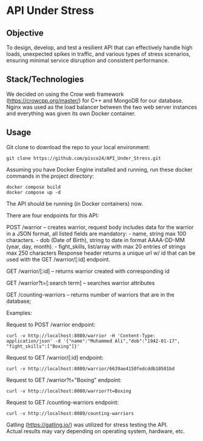 # API Under Stress

## Objective

To design, develop, and test a resilient API that can effectively handle high loads,
unexpected spikes in traffic, and various types of stress scenarios, ensuring minimal
service disruption and consistent performance.

## Stack/Technologies

We decided on using the Crow web framework (https://crowcpp.org/master/) for C++ and MongoDB for our database.  
Nginx was used as the load balancer between the two web server instances and everything was given its own Docker
container.

## Usage

Git clone to download the repo to your local environment:
```
git clone https://github.com/pisco24/API_Under_Stress.git
```

Assuming you have Docker Engine installed and running, run these docker commands in the project directory:
```
docker compose build
docker compose up -d
```

The API should be running (in Docker containers) now.

There are four endpoints for this API:

POST /warrior – creates warrior, request body includes data for the warrior in a JSON format, all listed fields are mandatory:
    - name, string max 100 characters.
    - dob (Date of Birth), string to date in format AAAA-DD-MM (year, day, month).
    - fight_skills, list/array with max 20 entries of strings max 250 characters
Response header returns a unique url w/ id that can be used with the GET /warrior/[:id] endpoint. 

GET /warrior/[:id] – returns warrior created with corresponding id

GET /warrior?t=[:search term] – searches warrior attributes

GET /counting-warriors – returns number of warriors that are in the database;


Examples:

Request to POST /warrior endpoint:
```
curl -v http://localhost:8080/warrior -H 'Content-Type: application/json' -d '{"name":"Muhammed Ali","dob":"1942-01-17", "fight_skills":["Boxing"]}'
```

Request to GET /warrior/[:id] endpoint:
```
curl -v http://localhost:8080/warrior/6639ae4150fedcddb10501bd
```
Request to GET /warrior?t="Boxing" endpoint:
```
curl -v http://localhost:8080/warrior?t=Boxing
```

Request to GET /counting-warriors endpoint:
```
curl -v http://localhost:8080/counting-warriors
```

Gatling (https://gatling.io/) was utilized for stress testing the API.  
Actual results may vary depending on operating system, hardware, etc.
